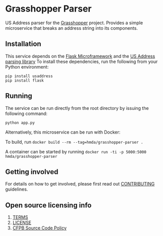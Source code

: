 # Grasshopper Parser

US Address parser for the [Grasshopper](https://github.com/cfpb/grasshopper) project.
Provides a simple microservice that breaks an address string into its components.

## Installation

This service depends on the [Flask Microframework](http://flask.pocoo.org/) and the [US Address parsing library](https://github.com/datamade/usaddress)
To install these dependencies, run the following from your Python environment:

```
pip install usaddress
pip install flask
```

## Running

The service can be run directly from the root directory by issuing the following command:

`python app.py`


Alternatively, this microservice can be run with Docker:

To build, run `docker build --rm --tag=hmda/grasshopper-parser .`

A container can be started by running `docker run -ti -p 5000:5000 hmda/grasshopper-parser`


## Getting involved

For details on how to get involved, please first read out [CONTRIBUTING](CONTRIBUTING.md) guidelines.


## Open source licensing info
1. [TERMS](TERMS.md)
2. [LICENSE](LICENSE)
3. [CFPB Source Code Policy](https://github.com/cfpb/source-code-policy/)
